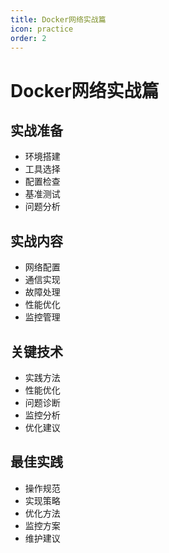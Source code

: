 ```yaml
---
title: Docker网络实战篇
icon: practice
order: 2
---
```


# Docker网络实战篇

## 实战准备
- 环境搭建
- 工具选择
- 配置检查
- 基准测试
- 问题分析

## 实战内容
- 网络配置
- 通信实现
- 故障处理
- 性能优化
- 监控管理

## 关键技术
- 实践方法
- 性能优化
- 问题诊断
- 监控分析
- 优化建议

## 最佳实践
- 操作规范
- 实现策略
- 优化方法
- 监控方案
- 维护建议
